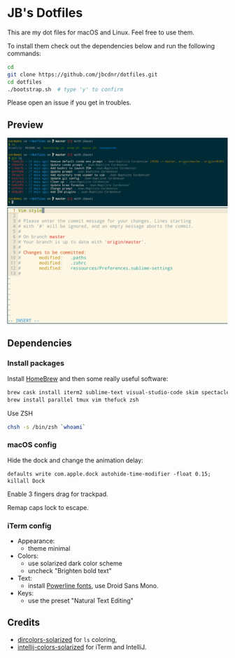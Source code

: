# JB's Dotfiles

This are my dot files for macOS and Linux. Feel free to use them.

To install them check out the dependencies below and run the following commands:

```bash
cd
git clone https://github.com/jbcdnr/dotfiles.git
cd dotfiles
./bootstrap.sh  # type 'y' to confirm
```

Please open an issue if you get in troubles.

## Preview

![](./docs/prompt_and_git.png)
![](./docs/vim.png)

## Dependencies

### Install packages

Install [HomeBrew](https://brew.sh/) and then some really useful software:

```bash
brew cask install iterm2 sublime-text visual-studio-code skim spectacle
brew install parallel tmux vim thefuck zsh
```

Use ZSH

```bash
chsh -s /bin/zsh `whoami`
```

### macOS config

Hide the dock and change the animation delay:

```
defaults write com.apple.dock autohide-time-modifier -float 0.15; killall Dock
```

Enable 3 fingers drag for trackpad.

Remap caps lock to escape.

### iTerm config

- Appearance:
    - theme minimal
- Colors:
    - use solarized dark color scheme
    - uncheck "Brighten bold text"
- Text:
    - install [Powerline fonts](https://github.com/powerline/fonts), use Droid Sans Mono.
- Keys:
    - use the preset "Natural Text Editing"

## Credits

- [dircolors-solarized](https://github.com/seebi/dircolors-solarized) for `ls` coloring,
- [intellij-colors-solarized](https://github.com/jkaving/intellij-colors-solarized) for iTerm and IntelliJ.
